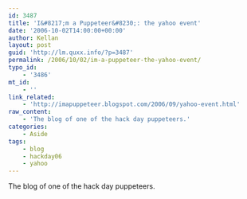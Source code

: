 ```yaml
---
id: 3487
title: 'I&#8217;m a Puppeteer&#8230;: the yahoo event'
date: '2006-10-02T14:00:00+00:00'
author: Kellan
layout: post
guid: 'http://lm.quxx.info/?p=3487'
permalink: /2006/10/02/im-a-puppeteer-the-yahoo-event/
typo_id:
    - '3486'
mt_id:
    - ''
link_related:
    - 'http://imapuppeteer.blogspot.com/2006/09/yahoo-event.html'
raw_content:
    - 'The blog of one of the hack day puppeteers.'
categories:
    - Aside
tags:
    - blog
    - hackday06
    - yahoo
---
```


The blog of one of the hack day puppeteers.